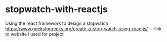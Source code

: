 # stopwatch-with-reactjs
Using the react framework to design a stopwatch
https://www.geeksforgeeks.org/create-a-stop-watch-using-reactjs/ -- link to website i used for project
